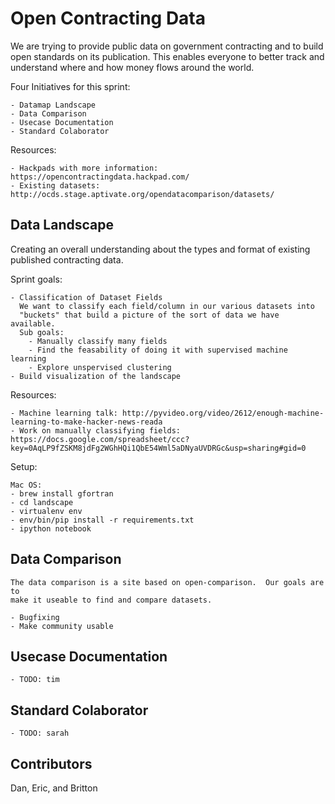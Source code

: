 Open Contracting Data
===================

We are trying to provide public data on government contracting and to build open 
standards on its publication. This enables everyone to better track and 
understand where and how money flows around the world.

Four Initiatives for this sprint:

    - Datamap Landscape
    - Data Comparison
    - Usecase Documentation
    - Standard Colaborator

Resources:
    
    - Hackpads with more information: https://opencontractingdata.hackpad.com/
    - Existing datasets: http://ocds.stage.aptivate.org/opendatacomparison/datasets/


Data Landscape
---------------
    
Creating an overall understanding about the types and format of existing
published contracting data.

Sprint goals:

    - Classification of Dataset Fields
      We want to classify each field/column in our various datasets into 
      "buckets" that build a picture of the sort of data we have available.
      Sub goals:
        - Manually classify many fields
        - Find the feasability of doing it with supervised machine learning
        - Explore unspervised clustering
    - Build visualization of the landscape

Resources:

    - Machine learning talk: http://pyvideo.org/video/2612/enough-machine-learning-to-make-hacker-news-reada
    - Work on manually classifying fields: https://docs.google.com/spreadsheet/ccc?key=0AqLP9fZSKM8jdFg2WGhHQi1QbE54Wml5aDNyaUVDRGc&usp=sharing#gid=0

Setup:

    Mac OS:
    - brew install gfortran
    - cd landscape
    - virtualenv env
    - env/bin/pip install -r requirements.txt
    - ipython notebook

Data Comparison
---------------

    The data comparison is a site based on open-comparison.  Our goals are to
    make it useable to find and compare datasets.

    - Bugfixing
    - Make community usable


Usecase Documentation
----------------------
    
    - TODO: tim


Standard Colaborator
----------------------

    - TODO: sarah


Contributors
----------------------
Dan, Eric, and Britton
